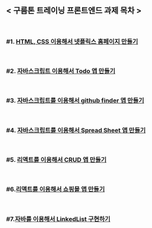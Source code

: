 ## < 구름톤 트레이닝 프론트엔드 과제 목차 >
<br>

### #1. [HTML, CSS 이용해서 넷플릭스 홈페이지 만들기](https://github.com/luz315/goorm/tree/main/%231)
<br>

### #2. [자바스크립트 이용해서 Todo 앱 만들기](https://github.com/luz315/goorm/tree/main/%232)
<br>

### #3. [자바스크립트를 이용해서 github finder 앱 만들기](https://github.com/luz315/goorm/tree/main/%233)
<br>

### #4. [자바스크립트를 이용해서 Spread Sheet 앱 만들기](https://github.com/luz315/goorm/tree/main/%234)
<br>

### #5. [리액트를 이용해서 CRUD 앱 만들기](https://github.com/luz315/goorm/tree/main/%235)
<br>

### #6.[리액트를 이용해서 쇼핑몰 앱 만들기](https://github.com/luz315/goorm/tree/main/%236)
<br>

### #7.[자바를 이용해서 LinkedList 구현하기](https://github.com/luz315/goorm/tree/main/%237)
<br>
